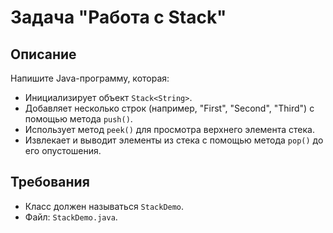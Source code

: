# Задача "Работа с Stack"

## Описание

Напишите Java-программу, которая:

- Инициализирует объект `Stack<String>`.
- Добавляет несколько строк (например, "First", "Second", "Third") с помощью метода `push()`.
- Использует метод `peek()` для просмотра верхнего элемента стека.
- Извлекает и выводит элементы из стека с помощью метода `pop()` до его опустошения.

## Требования

- Класс должен называться `StackDemo`.
- Файл: `StackDemo.java`.
